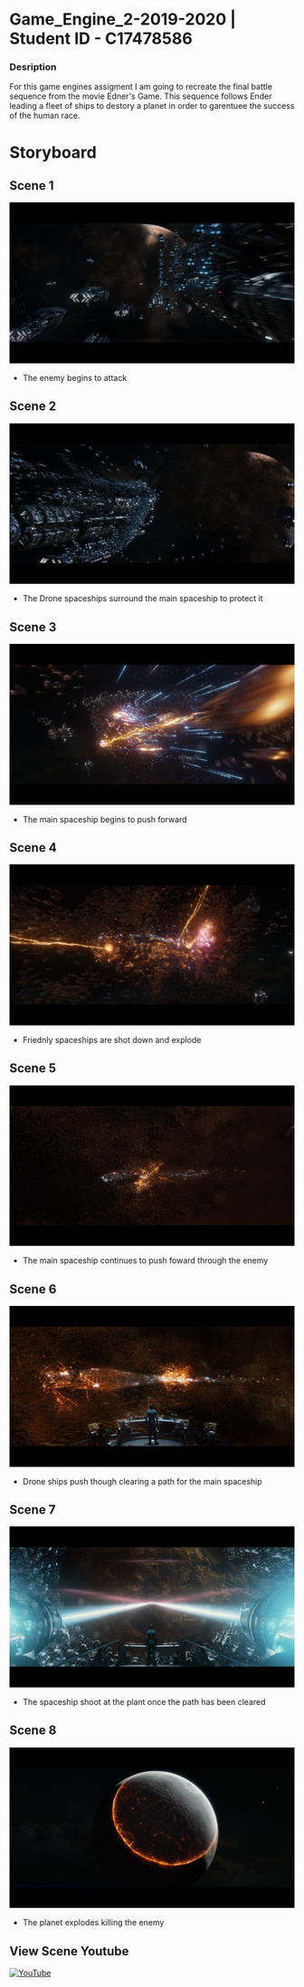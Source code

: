 # Game_Engine_2-2019-2020 | Student ID - C17478586

### **Desription**
For this game engines assigment I am going to recreate the final battle sequence from the movie Edner's Game. This sequence follows Ender leading a fleet of ships to destory a planet in order to garentuee the success of the human race.

# Storyboard

## **Scene 1**
![](Images/1%20Enemy%20Attacks.PNG)
- The enemy begins to attack
## **Scene 2**
![](Images/2%20Droneships%20surround%20main%20ship.PNG)
- The Drone spaceships surround the main spaceship to protect it
## **Scene 3**
![](Images/3%20Mainship%20pushes%20forward.PNG)
- The main spaceship begins to push forward
## **Scene 4**
![](Images/4%20Friendly%20ships%20explode.PNG)
- Friednly spaceships are shot down and explode
## **Scene 5**
![](Images/5%20Main%20ship%20continues%20to%20push%20forward.PNG)
- The main spaceship continues to push foward through the enemy
## **Scene 6**
![](Images/6%20Drone%20ships%20push%20forward.PNG)
- Drone ships push though clearing a path for the main spaceship
## **Scene 7**
![](Images/7%20Fire%20at%20planet.PNG)
- The spaceship shoot at the plant once the path has been cleared
## **Scene 8**
![](Images/8%20Planet%20Explodes.PNG)
- The planet explodes killing the enemy

## **View Scene Youtube**

[![YouTube](http://img.youtube.com/vi/IXdbCU3Mt_c&t/0.jpg)](https://www.youtube.com/watch?v=IXdbCU3Mt_c&t=120s)
